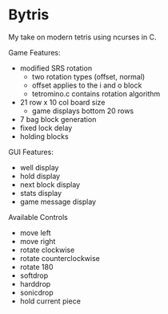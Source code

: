 # Bytris

My take on modern tetris using ncurses in C.

Game Features:
- modified SRS rotation
	- two rotation types (offset, normal)
	- offset applies to the i and o block
	- tetromino.c contains rotation algorithm
- 21 row x 10 col board size
	- game displays bottom 20 rows
- 7 bag block generation
- fixed lock delay
- holding blocks

GUI Features:
- well display
- hold display
- next block display
- stats display
- game message display

Available Controls
- move left
- move right
- rotate clockwise
- rotate counterclockwise
- rotate 180
- softdrop
- harddrop
- sonicdrop
- hold current piece
